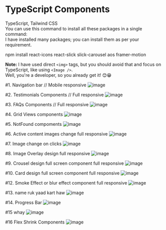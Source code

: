 # TypeScript Components  
TypeScript, Tailwind CSS  
You can use this command to install all these packages in a single command:  
I have installed many packages; you can install them as per your requirement.

npm install react-icons react-slick slick-carousel aos framer-motion

**Note:** I have used direct `<img>` tags, but you should avoid that and focus on TypeScript, like using `<Image />`.   
Well, you're a developer, so you already get it! 😊😁

#1. Navigation bar // Mobile responsive
![image](https://github.com/user-attachments/assets/c07d088c-957e-470f-9f18-d258bbbd7bc6)

#2. Testimonials Components // Full responsive
![image](https://github.com/user-attachments/assets/387adf37-54ef-4cb2-880f-2e0450db5396)

#3. FAQs Components // Full responsive
![image](https://github.com/user-attachments/assets/1dbb7647-75b1-4ba9-9eb7-f6c87bd4bba8)

#4. Grid Views components
![image](https://github.com/user-attachments/assets/cc242064-94e3-4ca7-857e-159423036d8a)

#5. NotFound compoments
![image](https://github.com/user-attachments/assets/1fe32ca6-ca3b-448f-a242-da4838e5863c)

#6. Active content images change full responsive
![image](https://github.com/user-attachments/assets/ef22bc7d-600e-4706-89e3-50b522dd377d)

#7. Image change on clicks
![image](https://github.com/user-attachments/assets/a8883a2a-d9b2-4461-a1ba-92294d1e1f6d)

#8. Image Overlay design full responsive
![image](https://github.com/user-attachments/assets/d60b569f-ac26-42da-baac-177586b2a878)

#9. Crousel design full screen component full responsive
![image](https://github.com/user-attachments/assets/6155722d-8773-4887-aeda-6655cf335cdd)

#10. Card design full screen component full responsive
![image](https://github.com/user-attachments/assets/c03a1370-7cfd-40ab-9de9-1828644aa5a9)


#12. Smoke Effect or blur effect component full responsive
![image](https://github.com/user-attachments/assets/70e43bdc-88c3-4db0-bfd0-a37dc6b078ce)

#13.  name ruk yaad kart haw
![image](https://github.com/user-attachments/assets/9f20157d-bdf1-42b9-8198-cc328cbd5b48)

#14. Progress Bar
![image](https://github.com/user-attachments/assets/6e896ef9-35d8-4cd7-b27e-b37a4ea4de35)

#15 whay
![image](https://github.com/user-attachments/assets/49ed7005-5136-49c0-bee3-2f6fc9dbeda9)

#16 Flex Shrink Components 
![image](https://github.com/user-attachments/assets/0e931f49-aaad-4f45-b235-4afbe62ae2d4)











